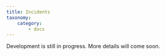 ```yaml
---
title: Incidents
taxonomy:
    category:
        - docs
---
```


Development is still in progress. More details will come soon.
